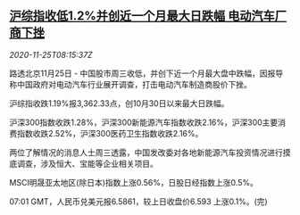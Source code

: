 <!--1606292597000-->
[沪综指收低1.2%并创近一个月最大日跌幅 电动汽车厂商下挫](https://cn.reuters.com/article/china-stocks-ev-1125-idCNKBS2850UD)
------

<div><i>2020-11-25T08:15:37Z</i></div><p>路透北京11月25日 - 中国股市周三收低，并创下近一个月最大盘中跌幅，因报导称中国政府对电动汽车行业展开调查，打击电动汽车制造商股价下挫。</p><p>沪综指收跌1.19%报3,362.33点，创10月30日以来最大日跌幅。</p><p>沪深300指数收跌1.28%，沪深300新能源汽车指数收跌2.16%，沪深300主要消费指数收跌2.52%，沪深300医药卫生指数收跌2.16%。</p><p>两位了解情况的消息人士周三透露，中国发改委对各地新能源汽车投资情况进行摸底调查，涉及恒大、宝能等企业相关项目。</p><p>MSCI明晟亚太地区(除日本)指数上涨0.56%，日股日经指数上涨0.5%。</p><p>07:01 GMT，人民币兑美元报6.5861，较上日收盘价6.593 上涨0.1%。(完)</p>

